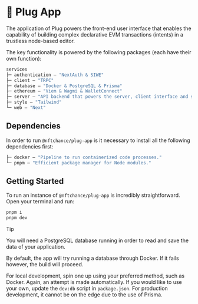 # 🔌 Plug App

The application of Plug powers the front-end user interface that enables the capability of building complex declarative EVM transactions (intents) in a trustless node-based editor.

The key functionality is powered by the following packages (each have their own function):

```ml
services
├─ authentication — "NextAuth & SIWE"
├─ client — "TRPC"
├─ database — "Docker & PostgreSQL & Prisma"
├─ ethereum — "Viem & Wagmi & WalletConnect"
├─ server — "API backend that powers the server, client interface and sdk when needed."
├─ style — "Tailwind"
└─ web — "Next"
```

## Dependencies

In order to run `@nftchance/plug-app` is it necessary to install all the following dependencies first:

```ml
├─ docker — "Pipeline to run containerized code processes."
└─ pnpm — "Efficient package manager for Node modules."
```

## Getting Started

To run an instance of `@nftchance/plug-app` is incredibly straightforward. Open your terminal and run:

```bash
pnpm i
pnpm dev
```

> [!TIP]
> You will need a PostgreSQL database running in order to read and save the data of your application.
>
> By default, the app will try running a database through Docker. If it fails however, the build will proceed.
>
> For local development, spin one up using your preferred method, such as Docker. Again, an attempt is made 
> automatically. If you would like to use your own, update the `dev:db` script in `package.json`.
> For production development, it cannot be on the edge due to the use of Prisma.
